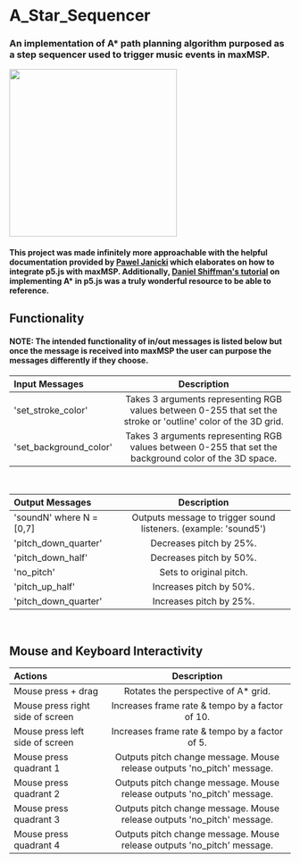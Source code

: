 # A_Star_Sequencer

### An implementation of A* path planning algorithm purposed as a step sequencer used to trigger music events in maxMSP.

<img src="https://github.com/vism2889/A_Star_Sequencer/blob/main/demos/a_star_3D_example.gif" width="300" />

#### This project was made infinitely more approachable with the helpful documentation provided by [Pawel Janicki](https://www.paweljanicki.jp/projects_maxandp5js_en.html) which elaborates on how to integrate p5.js with maxMSP.  Additionally, [Daniel Shiffman's tutorial](https://thecodingtrain.com/CodingChallenges/051.1-astar.html)  on implementing A* in p5.js was a truly wonderful resource to be able to reference.

## Functionality
#### NOTE: The intended functionality of in/out messages is listed below but once the message is received into maxMSP the user can purpose the messages differently if they choose.

| Input Messages | Description |   
| :------------- | :----------: |   
| 'set_stroke_color' | Takes 3 arguments representing RGB values between 0-255 that set the stroke or 'outline' color of the 3D grid. |  
| 'set_background_color' | Takes 3 arguments representing RGB values between 0-255 that set the background color of the 3D space. |


<br/>

| Output Messages | Description  |   
| :------------- | :----------: |   
| 'soundN' where N = [0,7] | Outputs message to trigger sound listeners. (example: 'sound5') |  
| 'pitch_down_quarter' | Decreases pitch by 25%. |
| 'pitch_down_half' | Decreases pitch by 50%.  |
| 'no_pitch' | Sets to original pitch. |
| 'pitch_up_half' | Increases pitch by 50%.  |
| 'pitch_down_quarter' | Increases pitch by 25%. |

<br/>

## Mouse and Keyboard Interactivity

| Actions | Description  |   
| :------------- | :----------: |  
| Mouse press + drag | Rotates the perspective of A* grid. |
| Mouse press right side of screen | Increases frame rate & tempo by a factor of 10.  |
| Mouse press left side of screen | Increases frame rate & tempo by a factor of 5.  |
| Mouse press quadrant 1 | Outputs pitch change message.  Mouse release outputs 'no_pitch' message.|
| Mouse press quadrant 2 | Outputs pitch change message.  Mouse release outputs 'no_pitch' message. |
| Mouse press quadrant 3 | Outputs pitch change message.  Mouse release outputs 'no_pitch' message. |
| Mouse press quadrant 4 | Outputs pitch change message.  Mouse release outputs 'no_pitch' message. |
